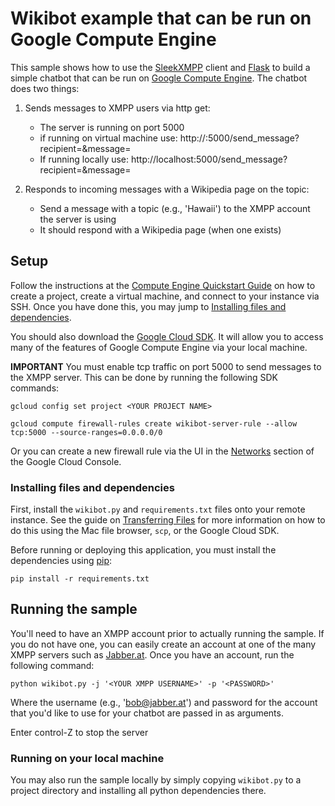 # Wikibot example that can be run on Google Compute Engine

This sample shows how to use the [SleekXMPP](http://sleekxmpp.com/index.html)
client and [Flask](http://flask.pocoo.org/) to build a simple chatbot that can
be run on [Google Compute Engine](https://cloud.google.com/compute/). The
chatbot does two things:
	
1. Sends messages to XMPP users via http get:
	* The server is running on port 5000
	* if running on virtual machine use: http://<MACHINE IP>:5000/send_message?recipient=<RECIPIENT ADDRESS>&message=<MSG>
	* If running locally use: http://localhost:5000/send_message?recipient=<RECIPIENT ADDRESS>&message=<MSG>

2. Responds to incoming messages with a Wikipedia page on the topic:
	* Send a message with a topic (e.g., 'Hawaii') to the XMPP account the server is using
	* It should respond with a Wikipedia page (when one exists)

## Setup

Follow the instructions at the 
[Compute Engine Quickstart Guide](https://cloud.google.com/compute/docs/quickstart-linux)
on how to create a project, create a virtual machine, and connect to your
instance via SSH. Once you have done this, you may jump to 
[Installing files and dependencies](#installing-files-and-dependencies).

You should also download the [Google Cloud SDK](https://cloud.google.com/sdk/).
It will allow you to access many of the features of Google Compute Engine via
your local machine.

**IMPORTANT** You must enable tcp traffic on port 5000 to send messages to the
XMPP server. This can be done by running the following SDK commands:
    
    gcloud config set project <YOUR PROJECT NAME>

    gcloud compute firewall-rules create wikibot-server-rule --allow tcp:5000 --source-ranges=0.0.0.0/0

Or you can create a new firewall rule via the UI in the 
[Networks](https://console.cloud.google.com/networking/networks/list) section of
the Google Cloud Console.

### Installing files and dependencies

First, install the `wikibot.py` and `requirements.txt` files onto your remote 
instance. See the guide on
[Transferring Files](https://cloud.google.com/compute/docs/instances/transfer-files)
for more information on how to do this using the Mac file browser, `scp`, or
the Google Cloud SDK.

Before running or deploying this application, you must install the dependencies
using [pip](http://pip.readthedocs.io/en/stable/):

    pip install -r requirements.txt


## Running the sample

You'll need to have an XMPP account prior to actually running the sample.
If you do not have one, you can easily create an account at one of the many
XMPP servers such as [Jabber.at](https://jabber.at/account/register/).
Once you have an account, run the following command:

    python wikibot.py -j '<YOUR XMPP USERNAME>' -p '<PASSWORD>'

Where the username (e.g., 'bob@jabber.at') and password for the account that
you'd like to use for your chatbot are passed in as arguments.

Enter control-Z to stop the server


### Running on your local machine

You may also run the sample locally by simply copying `wikibot.py` to a project
directory and installing all python dependencies there.